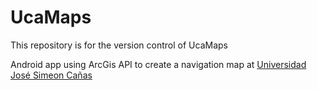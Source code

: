 # UcaMaps
This repository is for the version control of UcaMaps

Android app using ArcGis API to create a navigation map at [Universidad José Simeon Cañas](http://www.uca.edu.sv/)
